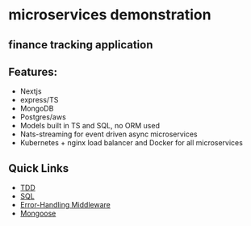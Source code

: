 # microservices demonstration

## finance tracking application

## Features:

- Nextjs
- express/TS
- MongoDB
- Postgres/aws
- Models built in TS and SQL, no ORM used
- Nats-streaming for event driven async microservices
- Kubernetes + nginx load balancer and Docker for all microservices

## Quick Links
- [TDD](https://github.com/DeanRTaylor1/myfin-app/tree/main/api/src/routes/__test__)
- [SQL](https://github.com/DeanRTaylor1/myfin-app/tree/main/api/src/models/postgres)
- [Error-Handling Middleware](https://github.com/DeanRTaylor1/myfin-app/tree/main/api/src/common/errors)
- [Mongoose](https://github.com/DeanRTaylor1/myfin-app/blob/main/api/src/models/mongoose/User.ts)
